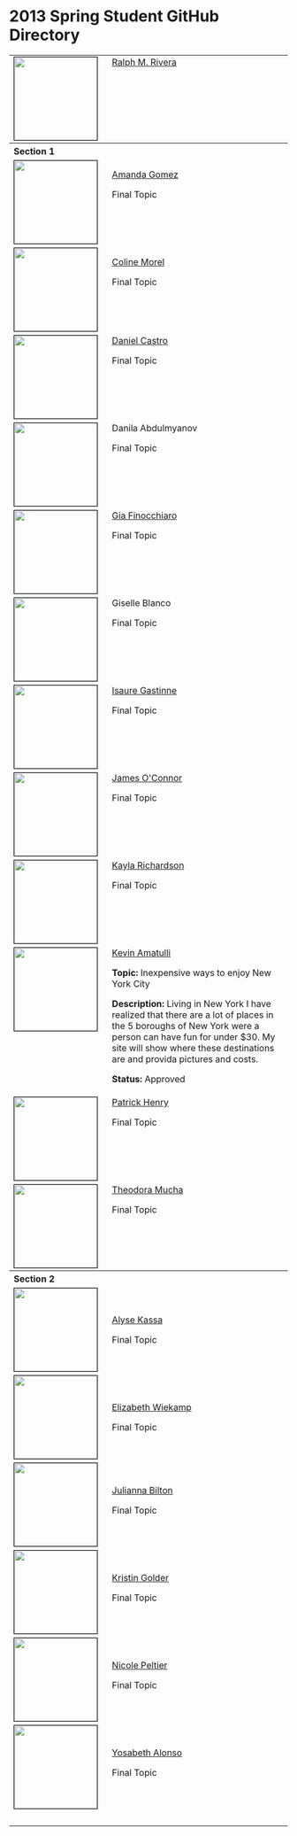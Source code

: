 2013 Spring Student GitHub Directory
====================================

<table width="100%" cellpadding="5" cellspacing="0">
      <tr>
        <td align="left" valign="top"><a href="https://github.com/RalphMRivera"><img style="border: 1px solid #000; width:150px;height:150px;"  src="https://secure.gravatar.com/avatar/7695899f2417703e265b9f4a46d01b07?s=150&amp;d=https://a248.e.akamai.net/assets.github.com%2Fimages%2Fgravatars%2Fgravatar-user-150.png" alt="" width="150" height="150" border="0" /></a></td>
        <td align="left" valign="top"><a href="https://github.com/RalphMRivera">Ralph M. Rivera</a></td>
      </tr>
      <tr>
        <th width="50%" colspan="2" align="left" valign="top">Section 1</th>
      </tr>
      <tr>
        <td width="160" align="left" valign="top"><img style="border: 1px solid #000; width:150px;height:150px;"  src="https://secure.gravatar.com/avatar/0b4641a7326c854532440ca422406abd?s=150&amp;d=https://a248.e.akamai.net/assets.github.com/images/gravatars/gravatar-user-420.png" alt="" width="150" height="150" /></td>
        <td align="left" valign="top">
          <p><a href="https://github.com/amandag328">Amanda Gomez</a></p>
          <p>Final Topic </p>
        </td>
      </tr>
      <tr>
        <td align="left" valign="top"><img style="border: 1px solid #000; width:150px;height:150px;"  src="https://secure.gravatar.com/avatar/0c2df453b45e20e64dc235f6eef96d96?s=150" alt="" width="150" height="150" /></td>
        <td align="left" valign="top">
          <p><a href="https://github.com/colinemorel">Coline Morel</a></p>
          <p>Final Topic </p>
        </td>
      </tr>
      <tr>
        <td align="left" valign="top"><img style="border: 1px solid #000; width:150px;height:150px;"  src="https://secure.gravatar.com/avatar/3079bd7efd42cdcb8009019c3c69b652?s=150" alt="" width="150" height="150" /></td>
        <td align="left" valign="top"><a href="https://github.com/danielcastro3">Daniel Castro</a>
          <p>Final Topic</p>
          <a href="https://github.com/danielcastro3"> </a></td>
      </tr>
      <tr>
        <td align="left" valign="top"><img style="border: 1px solid #000; width:150px;height:150px;"  src="https://secure.gravatar.com/avatar/xxxxxxxxxx?s=150&amp;d=https://a248.e.akamai.net/assets.github.com/images/gravatars/gravatar-user-420.png" alt="" width="150" height="150" /></td>
        <td align="left" valign="top">Danila Abdulmyanov
          <p>Final Topic</p>
        </td>
      </tr>
      <tr>
        <td align="left" valign="top"><img style="border: 1px solid #000; width:150px;height:150px;"  src="https://secure.gravatar.com/avatar/fe887976b73b2a8bb69184db23df73d0?s=150&amp;d=https://a248.e.akamai.net/assets.github.com/images/gravatars/gravatar-user-420.png" alt="" width="150" height="150" /></td>
        <td align="left" valign="top"><a href="https://github.com/gialucia">Gia Finocchiaro</a>
          <p>Final Topic</p>
          <a href="https://github.com/gialucia"> </a></td>
      </tr>
      <tr>
        <td align="left" valign="top"><img style="border: 1px solid #000; width:150px;height:150px;"  src="https://secure.gravatar.com/avatar/xxxxxxxxxx?s=150&amp;d=https://a248.e.akamai.net/assets.github.com/images/gravatars/gravatar-user-420.png" alt="" width="150" height="150" /></td>
        <td align="left" valign="top">Giselle Blanco
          <p>Final Topic</p>
        </td>
      </tr>
      <tr>
        <td align="left" valign="top"><img style="border: 1px solid #000; width:150px;height:150px;"  src="https://secure.gravatar.com/avatar/bbb4cba4d1b96263b67815c63983a394?s=150&amp;d=https://a248.e.akamai.net/assets.github.com/images/gravatars/gravatar-user-420.png" alt="" width="150" height="150" /></td>
        <td align="left" valign="top"><a href="https://github.com/isauregastinne">Isaure Gastinne</a>
          <p>Final Topic</p>
          <a href="https://github.com/isauregastinne"> </a></td>
      </tr>
      <tr>
        <td align="left" valign="top"><img style="border: 1px solid #000; width:150px;height:150px;"  src="https://secure.gravatar.com/avatar/47e102a4b71ae4b429e044d5cab9a8d9?s=150&amp;d=https://a248.e.akamai.net/assets.github.com/images/gravatars/gravatar-user-420.png" alt="" width="150" height="150" /></td>
        <td align="left" valign="top"><a href="https://github.com/jamesoconnor1993">James O'Connor</a>
          <p>Final Topic</p>
        </td>
      </tr>
      <tr>
        <td align="left" valign="top"><img style="border: 1px solid #000; width:150px;height:150px;"  src="https://secure.gravatar.com/avatar/8be63820eadec4ffa46a04350cad544b?s=150&amp;d=https://a248.e.akamai.net/assets.github.com/images/gravatars/gravatar-user-420.png" alt="" width="150" height="150" /></td>
        <td align="left" valign="top"><a href="https://github.com/kaylarichardson">Kayla Richardson</a>
          <p>Final Topic</p>
        </td>
      </tr>
      <tr>
        <td align="left" valign="top"><img style="border: 1px solid #000; width:150px;height:150px;"  src="https://secure.gravatar.com/avatar/1b5583b71bf845905943759e8dc8e4d5?s=150&amp;d=https://a248.e.akamai.net/assets.github.com/images/gravatars/gravatar-user-420.png" alt="" width="150" height="150" /></td>
        <td align="left" valign="top"><a href="https://github.com/kevin-amatulli">Kevin Amatulli</a>
          <p><strong>Topic:</strong> Inexpensive ways to enjoy New York City</p>
          <p><strong>Description:</strong> Living in New York I have realized that there are a lot of places in the 5 boroughs of New York were a person can have fun for under $30. My site will show where these destinations are and  provida pictures and costs.</p>
          <p><strong>Status:</strong> Approved</p>
        </td>
      </tr>
      <tr>
        <td align="left" valign="top"><img style="border: 1px solid #000; width:150px;height:150px;"  src="https://secure.gravatar.com/avatar/e3f3edaf037b0ff6ce6a9196b5dd7111?s=150&amp;d=https://a248.e.akamai.net/assets.github.com/images/gravatars/gravatar-user-420.png" alt="" width="150" height="150" /></td>
        <td align="left" valign="top"><a href="https://github.com/patrickjhenry">Patrick Henry</a>
          <p>Final Topic</p>
        </td>
      </tr>
      <tr>
        <td align="left" valign="top"><img style="border: 1px solid #000; width:150px;height:150px;"  src="https://secure.gravatar.com/avatar/0e7743f0bde54179001a00e155d08ccd?s=150&amp;d=https://a248.e.akamai.net/assets.github.com/images/gravatars/gravatar-user-420.png" alt="" width="150" height="150" /></td>
        <td align="left" valign="top"><a href="https://github.com/teddiemucha">Theodora Mucha</a>
          <p>Final Topic</p>
        </td>
      </tr>
      <tr>
        <th width="50%" colspan="2" align="left" valign="top">Section 2</th>
      </tr>
      <tr>
        <td width="160" align="left" valign="top"><img style="border: 1px solid #000; width:150px;height:150px;"  src="https://secure.gravatar.com/avatar/0260e2add0847512c4b26737e3901efe?s=150&amp;d=https://a248.e.akamai.net/assets.github.com/images/gravatars/gravatar-user-420.png" alt="" width="150" height="150" /></td>
        <td>
          <p><a href="https://github.com/alysekassa">Alyse Kassa </a></p>
          <p>Final Topic</p>
        </td>
      </tr>
      <tr>
        <td align="left" valign="top"><img style="border: 1px solid #000; width:150px;height:150px;"  src="https://secure.gravatar.com/avatar/b9a8691bf6b6b74bdad8c458add0f166?s=150&amp;d=https://a248.e.akamai.net/assets.github.com/images/gravatars/gravatar-user-420.png" alt="" width="150" height="150" /></td>
        <td>
          <p><a href="https://github.com/elliewiekamp">Elizabeth Wiekamp</a></p>
          <p>Final Topic </p>
        </td>
      </tr>
      <tr>
        <td align="left" valign="top"><img style="border: 1px solid #000; width:150px;height:150px;"  src="https://secure.gravatar.com/avatar/2c5f6b7433af665b5c65852352f8a0ec?s=150&amp;d=https://a248.e.akamai.net/assets.github.com/images/gravatars/gravatar-user-420.png" alt="" width="150" height="150" /></td>
        <td><a href="https://github.com/JuliBilto">Julianna Bilton</a>
          <p>Final Topic</p>
        </td>
      </tr>
      <tr>
        <td align="left" valign="top"><img style="border: 1px solid #000; width:150px;height:150px;"  src="https://secure.gravatar.com/avatar/38980705fec441c7b1bf0c25728f0638?s=150&amp;d=https://a248.e.akamai.net/assets.github.com/images/gravatars/gravatar-user-420.png" alt="" width="150" height="150" /></td>
        <td><a href="https://github.com/staygolder">Kristin Golder</a>
          <p>Final Topic</p>
        </td>
      </tr>
      <tr>
        <td align="left" valign="top"><img style="border: 1px solid #000; width:150px;height:150px;"  src="https://secure.gravatar.com/avatar/667ff1b3d2c7966355d4b5c733202639?s=150&amp;d=https://a248.e.akamai.net/assets.github.com/images/gravatars/gravatar-user-420.png" alt="" width="150" height="150" /></td>
        <td><a href="https://github.com/nicolepeltier">Nicole Peltier</a>
          <p>Final Topic</p>
        </td>
      </tr>
      <tr>
        <td align="left" valign="top"><img style="border: 1px solid #000; width:150px;height:150px;"  src="https://secure.gravatar.com/avatar/edcae18feee93ebb21fcdd22826e2813?s=150&amp;d=https://a248.e.akamai.net/assets.github.com/images/gravatars/gravatar-user-420.png" alt="" width="150" height="150" /></td>
        <td><a href="https://github.com/yalonso522">Yosabeth Alonso</a>
          <p>Final Topic</p>
        </td>
      </tr>
      <tr>
        <td align="left" valign="top">&nbsp;</td>
        <td align="left" valign="top">&nbsp;</td>
      </tr>
    </table>
